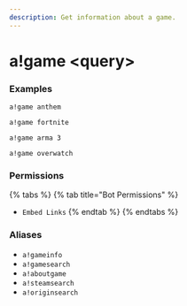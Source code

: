 ```yaml
---
description: Get information about a game.
---
```


# a!game &lt;query&gt;

### Examples

```text
a!game anthem
```

```text
a!game fortnite
```

```text
a!game arma 3
```

```text
a!game overwatch
```

### Permissions

{% tabs %}
{% tab title="Bot Permissions" %}
* `Embed Links`
{% endtab %}
{% endtabs %}

### Aliases

* `a!gameinfo`
* `a!gamesearch`
* `a!aboutgame`
* `a!steamsearch`
* `a!originsearch`

